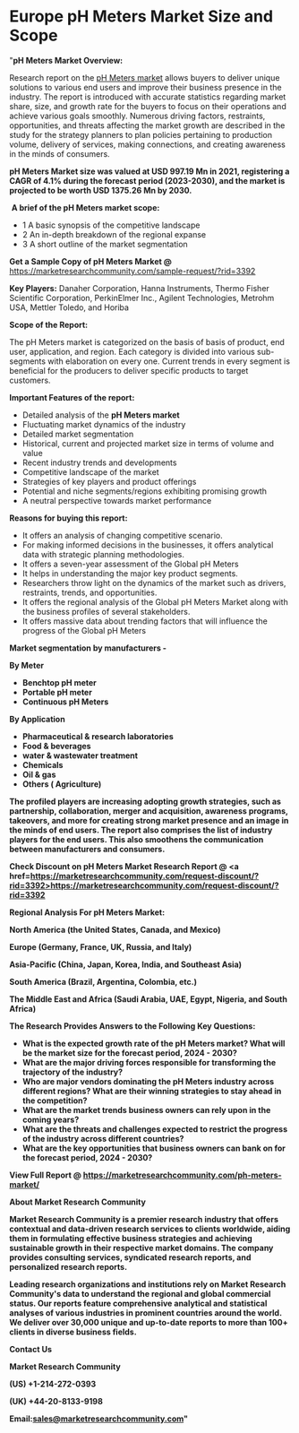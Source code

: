 # Europe pH Meters Market Size and Scope 
"<strong>pH Meters Market Overview:</strong>

Research report on the <a href=https://marketresearchcommunity.com/ph-meters-market/>pH Meters market</a> allows buyers to deliver unique solutions to various end users and improve their business presence in the industry. The report is introduced with accurate statistics regarding market share, size, and growth rate for the buyers to focus on their operations and achieve various goals smoothly. Numerous driving factors, restraints, opportunities, and threats affecting the market growth are described in the study for the strategy planners to plan policies pertaining to production volume, delivery of services, making connections, and creating awareness in the minds of consumers.

<strong>pH Meters Market size was valued at USD 997.19 Mn in 2021, registering a CAGR of 4.1% during the forecast period (2023-2030), and the market is projected to be worth USD 1375.26 Mn by 2030.</strong>

 <Strong>A brief of the pH Meters market scope:</Strong>
<ul>
 <li>1  A basic synopsis of the competitive landscape</li>
 <li>2  An in-depth breakdown of the regional expanse</li>
 <li>3  A short outline of the market segmentation</li>
</ul>
<strong>Get a Sample Copy of pH Meters Market @ </b></strong><a href=https://marketresearchcommunity.com/sample-request/?rid=3392><u>https://marketresearchcommunity.com/sample-request/?rid=3392</u></a>

<strong>Key Players:</strong> 
Danaher Corporation, Hanna Instruments, Thermo Fisher Scientific Corporation, PerkinElmer Inc., Agilent Technologies, Metrohm USA, Mettler Toledo, and Horiba

<strong>Scope of the Report:</strong>

The pH Meters market is categorized on the basis of basis of product, end user, application, and region. Each category is divided into various sub-segments with elaboration on every one. Current trends in every segment is beneficial for the producers to deliver specific products to target customers.

<strong><b>Important Features of the report:</b></strong>
<ul>
  <li>Detailed analysis of the <strong><b>pH Meters </b></strong><strong><b>market</b></strong></li>
  <li>Fluctuating market dynamics of the industry</li>
  <li>Detailed market segmentation</li>
  <li>Historical, current and projected market size in terms of volume and value</li>
  <li>Recent industry trends and developments</li>
  <li>Competitive landscape of the market</li>
  <li>Strategies of key players and product offerings</li>
  <li>Potential and niche segments/regions exhibiting promising growth</li>
  <li>A neutral perspective towards market performance</li>
</ul>
<strong><b>Reasons for buying this report:</b></strong>
<ul>
  <li>It offers an analysis of changing competitive scenario.</li>
  <li>For making informed decisions in the businesses, it offers analytical data with strategic planning methodologies.</li>
  <li>It offers a seven-year assessment of the Global pH Meters</li>
  <li>It helps in understanding the major key product segments.</li>
  <li>Researchers throw light on the dynamics of the market such as drivers, restraints, trends, and opportunities.</li>
  <li>It offers the regional analysis of the Global pH Meters Market along with the business profiles of several stakeholders.</li>
  <li>It offers massive data about trending factors that will influence the progress of the Global pH Meters</li>
</ul>

<strong>Market segmentation by manufacturers -</strong>


<strong><strong>By Meter</strong></h4>
<ul>
 	<li>Benchtop pH meter</li>
 	<li>Portable pH meter</li>
 	<li>Continuous pH Meters</li>
</ul>
<strong><strong>By Application</strong></h4>
<ul>
 	<li>Pharmaceutical &amp; research laboratories</li>
 	<li>Food &amp; beverages</li>
 	<li>water &amp; wastewater treatment</li>
 	<li>Chemicals</li>
 	<li>Oil &amp; gas</li>
 	<li>Others ( Agriculture)</li>
</ul>

The profiled players are increasing adopting growth strategies, such as partnership, collaboration, merger and acquisition, awareness programs, takeovers, and more for creating strong market presence and an image in the minds of end users. The report also comprises the list of industry players for the end users. This also smoothens the communication between manufacturers and consumers.

<strong><b>Check Discount on pH Meters Market Research Report @ </b></strong><a href=https://marketresearchcommunity.com/request-discount/?rid=3392><u>https://marketresearchcommunity.com/request-discount/?rid=3392</u></a>

<strong>Regional Analysis For pH Meters Market:</strong>

<strong>North America</strong> (the United States, Canada, and Mexico)

<strong>Europe</strong> (Germany, France, UK, Russia, and Italy)

<strong>Asia-Pacific</strong> (China, Japan, Korea, India, and Southeast Asia)

<strong>South America</strong> (Brazil, Argentina, Colombia, etc.)

<strong>The Middle East and Africa</strong> (Saudi Arabia, UAE, Egypt, Nigeria, and South Africa)

<strong>The Research Provides Answers to the Following Key Questions:</strong>
<ul>
 	<li>What is the expected growth rate of the pH Meters market? What will be the market size for the forecast period, 2024 - 2030?</li>
 	<li>What are the major driving forces responsible for transforming the trajectory of the industry?</li>
 	<li>Who are major vendors dominating the pH Meters industry across different regions? What are their winning strategies to stay ahead in the competition?</li>
 	<li>What are the market trends business owners can rely upon in the coming years?</li>
 	<li>What are the threats and challenges expected to restrict the progress of the industry across different countries?</li>
 	<li>What are the key opportunities that business owners can bank on for the forecast period, 2024 - 2030?</li>
</ul>

<strong>View Full Report @</strong> <a href=https://marketresearchcommunity.com/ph-meters-market/>https://marketresearchcommunity.com/ph-meters-market/</a>

<strong>About Market Research Community</strong>

Market Research Community is a premier research industry that offers contextual and data-driven research services to clients worldwide, aiding them in formulating effective business strategies and achieving sustainable growth in their respective market domains. The company provides consulting services, syndicated research reports, and personalized research reports.

Leading research organizations and institutions rely on Market Research Community's data to understand the regional and global commercial status. Our reports feature comprehensive analytical and statistical analyses of various industries in prominent countries around the world. We deliver over 30,000 unique and up-to-date reports to more than 100+ clients in diverse business fields.

<strong>Contact Us</strong>

<strong>Market Research Community</strong>

(US) +1-214-272-0393

(UK) +44-20-8133-9198

<strong>Email:</strong>sales@marketresearchcommunity.com"
